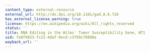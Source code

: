 ```yaml
---
content_type: external-resource
external_url: http://dx.doi.org/10.1101/gad.8.6.720
has_external_license_warning: true
license: https://en.wikipedia.org/wiki/All_rights_reserved
status: ''
title: RNA Editing in the Wilms' Tumor Susceptibility Gene, WT1
uid: fa0f9923-fc22-4daf-9ecd-c3f99c78898a
wayback_url: ''
---
```

